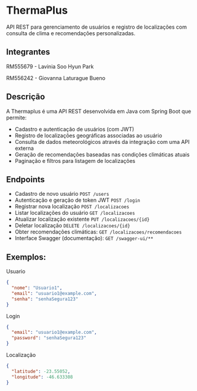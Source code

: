 # ThermaPlus
API REST para gerenciamento de usuários e registro de localizações com consulta de clima e recomendações personalizadas.

## Integrantes
RM555679 - Lavinia Soo Hyun Park

RM556242 - Giovanna Laturague Bueno

## Descrição
A Thermaplus é uma API REST desenvolvida em Java com Spring Boot que permite:

- Cadastro e autenticação de usuários (com JWT)
- Registro de localizações geográficas associadas ao usuário
- Consulta de dados meteorológicos através da integração com uma API externa
- Geração de recomendações baseadas nas condições climáticas atuais
- Paginação e filtros para listagem de localizações

## Endpoints
- Cadastro de novo usuário
```POST /users```
- Autenticação e geração de token JWT
  ```POST /login```
- Registrar nova localização
  ```POST /localizacoes```
- Listar localizações do usuário
  ```GET /localizacoes```
- Atualizar localização existente
  ```PUT /localizacoes/{id}```
- Deletar localização
  ```DELETE /localizacoes/{id}```
- Obter recomendações climáticas:
  ```GET /localizacoes/recomendacoes```
- Interface Swagger (documentação):
  ```GET /swagger-ui/**```

## Exemplos:
Usuario
```json
{
  "nome": "Usuario1",
  "email": "usuario1@example.com",
  "senha": "senhaSegura123"
}
```
Login
```json
{
  "email": "usuario1@example.com",
  "password": "senhaSegura123"
}
```
Localização
```json
{
  "latitude": -23.55052,
  "longitude": -46.633308
}
```

